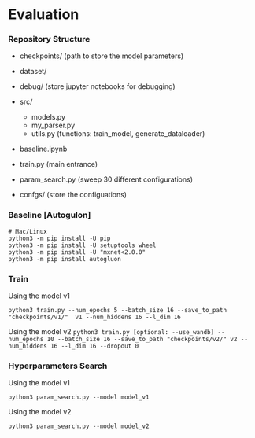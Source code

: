# Evaluation

### Repository Structure
- checkpoints/ (path to store the model parameters)
- dataset/
- debug/ (store jupyter notebooks for debugging)
- src/
  - models.py 
  - my_parser.py
  - utils.py (functions: train_model, generate_dataloader)

- baseline.ipynb
- train.py (main entrance)
- param_search.py (sweep 30 different configurations)
- confgs/ (store the configuations)

### Baseline [Autogulon] 

```
# Mac/Linux
python3 -m pip install -U pip
python3 -m pip install -U setuptools wheel
python3 -m pip install -U "mxnet<2.0.0"
python3 -m pip install autogluon
```

### Train

Using the model v1

```python3 train.py --num_epochs 5 --batch_size 16 --save_to_path "checkpoints/v1/"  v1 --num_hiddens 16 --l_dim 16```

Using the model v2
```python3 train.py [optional: --use_wandb] --num_epochs 10 --batch_size 16 --save_to_path "checkpoints/v2/" v2 --num_hiddens 16 --l_dim 16 --dropout 0 ```

### Hyperparameters Search 

Using the model v1

```python3 param_search.py --model model_v1```

Using the model v2

```python3 param_search.py --model model_v2```